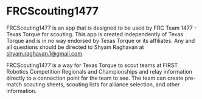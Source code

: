 FRCScouting1477
===============
FRCScouting1477 is an app that is designed to be used by FRC Team 1477 - Texas Torque for scouting. This app is created independently of Texas Torque and is in no way endorsed by Texas Torque or its affiliates. Any and all questions should be directed to Shyam Raghavan at shyam.raghavan.1@gmail.com.

FRCScouting1477 is a way for Texas Torque to scout teams at FIRST Robotics Competition Regionals and Championships and relay information directly to a connection point for the team to see. The team can create pre-match scouting sheets, scouting lists for alliance selection, and other information. 
